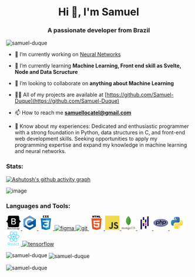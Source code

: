 <h1 align="center">Hi 👋, I'm Samuel</h1>
<h3 align="center">A passionate developer from Brazil</h3>

<p align="left"> <img src="https://komarev.com/ghpvc/?username=samuel-duque&label=Profile%20views&color=0e75b6&style=flat" alt="samuel-duque" /> </p>

- 🔭 I’m currently working on [Neural Networks](https://github.com/Samuel-Duque/NeuralNetwork-Practice)

- 🌱 I’m currently learning **Machine Learning, Front end skill as Svelte, Node and Data Scructure**

- 👯 I’m looking to collaborate on **anything about Machine Learning**

- 👨‍💻 All of my projects are available at [https://github.com/Samuel-Duque](https://github.com/Samuel-Duque)

- 📫 How to reach me **samuellocatel@gmail.com**

- 📄 Know about my experiences: Dedicated and enthusiastic programmer with a strong foundation in Python, data structures in C, and front-end web development skills. Seeking opportunities to apply my programming expertise and expand my knowledge in machine learning and neural networks.
<h3 align="left">Stats:</h3>


[![Ashutosh's github activity graph](https://github-readme-activity-graph.vercel.app/graph?username=Samuel-Duque&theme=gotham&area=true)](https://github.com/ashutosh00710/github-readme-activity-graph)

![image](https://github.com/Samuel-Duque/Samuel-Duque/assets/131277691/07cf48f3-001e-4862-8ef3-dc6b5cf959ac)
<p align="left">
</p>

<h3 align="left">Languages and Tools:</h3>
<p align="left"> <a href="https://getbootstrap.com" target="_blank" rel="noreferrer"> <img src="https://raw.githubusercontent.com/devicons/devicon/master/icons/bootstrap/bootstrap-plain-wordmark.svg" alt="bootstrap" width="40" height="40"/> </a> <a href="https://www.cprogramming.com/" target="_blank" rel="noreferrer"> <img src="https://raw.githubusercontent.com/devicons/devicon/master/icons/c/c-original.svg" alt="c" width="40" height="40"/> </a> <a href="https://www.w3schools.com/css/" target="_blank" rel="noreferrer"> <img src="https://raw.githubusercontent.com/devicons/devicon/master/icons/css3/css3-original-wordmark.svg" alt="css3" width="40" height="40"/> </a> <a href="https://www.figma.com/" target="_blank" rel="noreferrer"> <img src="https://www.vectorlogo.zone/logos/figma/figma-icon.svg" alt="figma" width="40" height="40"/> </a> <a href="https://git-scm.com/" target="_blank" rel="noreferrer"> <img src="https://www.vectorlogo.zone/logos/git-scm/git-scm-icon.svg" alt="git" width="40" height="40"/> </a> <a href="https://www.w3.org/html/" target="_blank" rel="noreferrer"> <img src="https://raw.githubusercontent.com/devicons/devicon/master/icons/html5/html5-original-wordmark.svg" alt="html5" width="40" height="40"/> </a> <a href="https://developer.mozilla.org/en-US/docs/Web/JavaScript" target="_blank" rel="noreferrer"> <img src="https://raw.githubusercontent.com/devicons/devicon/master/icons/javascript/javascript-original.svg" alt="javascript" width="40" height="40"/> </a> <a href="https://www.mongodb.com/" target="_blank" rel="noreferrer"> <img src="https://raw.githubusercontent.com/devicons/devicon/master/icons/mongodb/mongodb-original-wordmark.svg" alt="mongodb" width="40" height="40"/> </a> <a href="https://pandas.pydata.org/" target="_blank" rel="noreferrer"> <img src="https://raw.githubusercontent.com/devicons/devicon/2ae2a900d2f041da66e950e4d48052658d850630/icons/pandas/pandas-original.svg" alt="pandas" width="40" height="40"/> </a> <a href="https://www.php.net" target="_blank" rel="noreferrer"> <img src="https://raw.githubusercontent.com/devicons/devicon/master/icons/php/php-original.svg" alt="php" width="40" height="40"/> </a> <a href="https://www.python.org" target="_blank" rel="noreferrer"> <img src="https://raw.githubusercontent.com/devicons/devicon/master/icons/python/python-original.svg" alt="python" width="40" height="40"/> </a> <a href="https://reactjs.org/" target="_blank" rel="noreferrer"> <img src="https://raw.githubusercontent.com/devicons/devicon/master/icons/react/react-original-wordmark.svg" alt="react" width="40" height="40"/> </a> <a href="https://www.tensorflow.org" target="_blank" rel="noreferrer"> <img src="https://www.vectorlogo.zone/logos/tensorflow/tensorflow-icon.svg" alt="tensorflow" width="40" height="40"/> </a> </p>

<p><img align="left" src="https://github-readme-stats.vercel.app/api/top-langs?username=samuel-duque&theme=gotham&layout=donut" alt="samuel-duque" /></p>

<p>&nbsp;<img align="center" src="https://github-readme-stats.vercel.app/api?username=samuel-duque&theme=gotham" alt="samuel-duque" /></p>

<p><img align="center" src="https://github-readme-streak-stats.herokuapp.com/?user=samuel-duque&theme=gotham" alt="samuel-duque" /></p>
